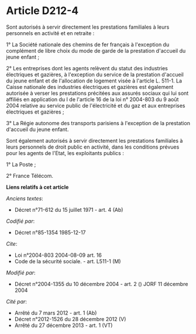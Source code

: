 # Article D212-4

Sont autorisés à servir directement les prestations familiales à leurs personnels en activité et en retraite :

1° La Société nationale des chemins de fer français à l'exception du complément de libre choix du mode de garde de la
prestation d'accueil du jeune enfant ;

2° Les entreprises dont les agents relèvent du statut des industries électriques et gazières, à l'exception du service de la
prestation d'accueil du jeune enfant et de l'allocation de logement visée à l'article L. 511-1. La Caisse nationale des
industries électriques et gazières est également autorisée à verser les prestations précitées aux assurés sociaux qui lui
sont affiliés en application du I de l'article 16 de la loi n° 2004-803 du 9 août 2004 relative au service public de
l'électricité et du gaz et aux entreprises électriques et gazières ;

3° La Régie autonome des transports parisiens à l'exception de la prestation d'accueil du jeune enfant.

Sont également autorisés à servir directement les prestations familiales à leurs personnels de droit public en activité, dans
les conditions prévues pour les agents de l'Etat, les exploitants publics :

1° La Poste ;

2° France Télécom.

**Liens relatifs à cet article**

_Anciens textes_:

  - Décret n°71-612 du 15 juillet 1971 - art. 4 (Ab)

_Codifié par_:

  - Décret n°85-1354 1985-12-17

_Cite_:

  - Loi n°2004-803 2004-08-09 art. 16
  - Code de la sécurité sociale. - art. L511-1 (M)

_Modifié par_:

  - Décret n°2004-1355 du 10 décembre 2004 - art. 2 () JORF 11 décembre 2004

_Cité par_:

  - Arrêté du 7 mars 2012 - art. 1 (Ab)
  - Décret n°2012-1526 du 28 décembre 2012 (V)
  - Arrêté du 27 décembre 2013 - art. 1 (VT)
